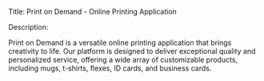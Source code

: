 Title: Print on Demand - Online Printing Application

Description:

Print on Demand is a versatile online printing application that brings creativity to life. Our platform is designed to deliver exceptional quality and personalized service, offering a wide array of customizable products, including mugs, t-shirts, flexes, ID cards, and business cards.
